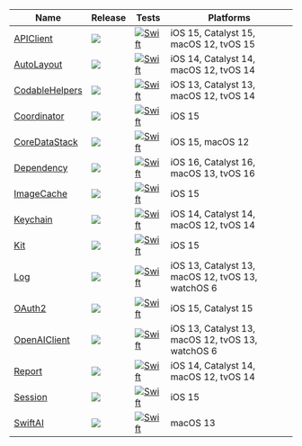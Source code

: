 
|  Name | Release | Tests | Platforms |
| ----- | ------- | ----- | --------- |
| [APIClient](https://github.com/janodevorg/APIClient)                       | [![](https://img.shields.io/github/v/tag/janodevorg/APIClient?label=&color=black)           ](https://github.com/janodevorg/APIClient/tags)            | [![Swift](https://github.com/janodevorg/APIClient/actions/workflows/swift.yml/badge.svg)            ](https://github.com/janodevorg/APIClient/actions/workflows/swift.yml)            | iOS 15, Catalyst 15, macOS 12, tvOS 15            |
| [AutoLayout](https://github.com/janodevorg/AutoLayout)                     | [![](https://img.shields.io/github/v/tag/janodevorg/AutoLayout?label=&color=black)          ](https://github.com/janodevorg/AutoLayout/tags)           | [![Swift](https://github.com/janodevorg/AutoLayout/actions/workflows/swift.yml/badge.svg)           ](https://github.com/janodevorg/AutoLayout/actions/workflows/swift.yml)           | iOS 14, Catalyst 14, macOS 12, tvOS 14            |
| [CodableHelpers](https://github.com/janodevorg/CodableHelpers)             | [![](https://img.shields.io/github/v/tag/janodevorg/CodableHelpers?label=&color=black)      ](https://github.com/janodevorg/CodableHelpers/tags)       | [![Swift](https://github.com/janodevorg/CodableHelpers/actions/workflows/swift.yml/badge.svg)       ](https://github.com/janodevorg/CodableHelpers/actions/workflows/swift.yml)       | iOS 13, Catalyst 13, macOS 12, tvOS 14            |
| [Coordinator](https://github.com/janodevorg/Coordinator)                   | [![](https://img.shields.io/github/v/tag/janodevorg/Coordinator?label=&color=black)         ](https://github.com/janodevorg/Coordinator/tags)        | [![Swift](https://github.com/janodevorg/Coordinator/actions/workflows/swift.yml/badge.svg)          ](https://github.com/janodevorg/Coordinator/actions/workflows/swift.yml)          | iOS 15                                            |
| [CoreDataStack](https://github.com/janodevorg/CoreDataStack)               | [![](https://img.shields.io/github/v/tag/janodevorg/CoreDataStack?label=&color=black)       ](https://github.com/janodevorg/CoreDataStack/tags)        | [![Swift](https://github.com/janodevorg/CoreDataStack/actions/workflows/swift.yml/badge.svg)        ](https://github.com/janodevorg/CoreDataStack/actions/workflows/swift.yml)        | iOS 15, macOS 12                                  |
| [Dependency](https://github.com/janodevorg/Dependency)                     | [![](https://img.shields.io/github/v/tag/janodevorg/Dependency?label=&color=black)          ](https://github.com/janodevorg/Dependency/tags)           | [![Swift](https://github.com/janodevorg/Dependency/actions/workflows/swift.yml/badge.svg)           ](https://github.com/janodevorg/Dependency/actions/workflows/swift.yml)           | iOS 16, Catalyst 16, macOS 13, tvOS 16            |
| [ImageCache](https://github.com/janodevorg/ImageCache)                     | [![](https://img.shields.io/github/v/tag/janodevorg/ImageCache?label=&color=black)          ](https://github.com/janodevorg/ImageCache/tags)           | [![Swift](https://github.com/janodevorg/ImageCache/actions/workflows/swift.yml/badge.svg)           ](https://github.com/janodevorg/ImageCache/actions/workflows/swift.yml)           | iOS 15                                            |
| [Keychain](https://github.com/janodevorg/Keychain)                         | [![](https://img.shields.io/github/v/tag/janodevorg/Keychain?label=&color=black)            ](https://github.com/janodevorg/Keychain/tags)             | [![Swift](https://github.com/janodevorg/Keychain/actions/workflows/swift.yml/badge.svg)             ](https://github.com/janodevorg/Keychain/actions/workflows/swift.yml)             | iOS 14, Catalyst 14, macOS 12, tvOS 14            |
| [Kit](https://github.com/janodevorg/Kit)                                   | [![](https://img.shields.io/github/v/tag/janodevorg/Kit?label=&color=black)                 ](https://github.com/janodevorg/Kit/tags)                  | [![Swift](https://github.com/janodevorg/Kit/actions/workflows/swift.yml/badge.svg)                  ](https://github.com/janodevorg/Kit/actions/workflows/swift.yml)                  | iOS 15                                            |
| [Log](https://github.com/janodevorg/Log)                                   | [![](https://img.shields.io/github/v/tag/janodevorg/Log?label=&color=black)                 ](https://github.com/janodevorg/Log/tags)                  | [![Swift](https://github.com/janodevorg/Log/actions/workflows/swift.yml/badge.svg)                  ](https://github.com/janodevorg/Log/actions/workflows/swift.yml)                  | iOS 13, Catalyst 13, macOS 12, tvOS 13, watchOS 6 |
| [OAuth2](https://github.com/janodevorg/OAuth2)                             | [![](https://img.shields.io/github/v/tag/janodevorg/OAuth2?label=&color=black)              ](https://github.com/janodevorg/OAuth2/tags)               | [![Swift](https://github.com/janodevorg/OAuth2/actions/workflows/swift.yml/badge.svg)               ](https://github.com/janodevorg/OAuth2/actions/workflows/swift.yml)               | iOS 15, Catalyst 15                               |
| [OpenAIClient](https://github.com/janodevorg/OpenAIClient)                 | [![](https://img.shields.io/github/v/tag/janodevorg/OpenAIClient?label=&color=black)        ](https://github.com/janodevorg/OpenAIClient/tags)         | [![Swift](https://github.com/janodevorg/OpenAIAPI/actions/workflows/swift.yml/badge.svg)            ](https://github.com/janodevorg/OpenAIAPI/actions/workflows/swift.yml)            | iOS 13, Catalyst 13, macOS 12, tvOS 13, watchOS 6 |
| [Report](https://github.com/janodevorg/Report)                             | [![](https://img.shields.io/github/v/tag/janodevorg/Report?label=&color=black)              ](https://github.com/janodevorg/Report/tags)               | [![Swift](https://github.com/janodevorg/Report/actions/workflows/swift.yml/badge.svg)               ](https://github.com/janodevorg/Report/actions/workflows/swift.yml)               | iOS 14, Catalyst 14, macOS 12, tvOS 14            |
| [Session](https://github.com/janodevorg/Session)                           | [![](https://img.shields.io/github/v/tag/janodevorg/Session?label=&color=black)             ](https://github.com/janodevorg/Session/tags)              | [![Swift](https://github.com/janodevorg/Session/actions/workflows/swift.yml/badge.svg)              ](https://github.com/janodevorg/Session/actions/workflows/swift.yml)              | iOS 15                                            |
| [SwiftAI](https://github.com/janodevorg/SwiftAI)                           | [![](https://img.shields.io/github/v/tag/janodevorg/SwiftAI?label=&color=black)             ](https://github.com/janodevorg/SwiftAI/tags)              | [![Swift](https://github.com/janodevorg/SwiftAI/actions/workflows/swift.yml/badge.svg)              ](https://github.com/janodevorg/SwiftAI/actions/workflows/swift.yml)              | macOS 13                                          |

<!--
| [LLMChat](https://github.com/janodevorg/LLMChat)                           | [![](https://img.shields.io/github/v/tag/janodevorg/LLMChat?label=&color=black)             ](https://github.com/janodevorg/LLMChat/tags)              | [![Swift](https://github.com/janodevorg/LLMChat/actions/workflows/swift.yml/badge.svg)              ](https://github.com/janodevorg/LLMChat/actions/workflows/swift.yml)              | iOS 16.4, macOS 13                                |
| [LLMChatMac](https://github.com/janodevorg/LLMChatMac)                     | [![](https://img.shields.io/github/v/tag/janodevorg/LLMChatMac?label=&color=black)          ](https://github.com/janodevorg/LLMChatMac/tags)           | [![Swift](https://github.com/janodevorg/LLMChatMac/actions/workflows/swift.yml/badge.svg)           ](https://github.com/janodevorg/LLMChatMac/actions/workflows/swift.yml)           | macOS 13                                          |
| [MyTumblrApp](https://github.com/janodevorg/MyTumblrApp)                   | [![](https://img.shields.io/github/v/tag/janodevorg/MyTumblrApp?label=&color=black)         ](https://github.com/janodevorg/MyTumblrApp/tags)          | [![Swift](https://github.com/janodevorg/MyTumblrApp/actions/workflows/swift.yml/badge.svg)          ](https://github.com/janodevorg/MyTumblrApp/actions/workflows/swift.yml)          | iOS 15.4                                          |
| [Quasar](https://github.com/janodevorg/Quasar)                             | [![](https://img.shields.io/github/v/tag/janodevorg/Quasar?label=&color=black)              ](https://github.com/janodevorg/Quasar/tags)               | [![Swift](https://github.com/janodevorg/Quasar/actions/workflows/swift.yml/badge.svg)               ](https://github.com/janodevorg/Quasar/actions/workflows/swift.yml)               | iOS 16, macOS 13                                  |
| [TumblrNPF](https://github.com/janodevorg/TumblrNPF)                       | [![](https://img.shields.io/github/v/tag/janodevorg/TumblrNPF?label=&color=black)           ](https://github.com/janodevorg/TumblrNPF/tags)            | [![Swift](https://github.com/janodevorg/TumblrNPF/actions/workflows/swift.yml/badge.svg)            ](https://github.com/janodevorg/TumblrNPF/actions/workflows/swift.yml)            | iOS 15                                            |
| [TumblrNPFPersistence](https://github.com/janodevorg/TumblrNPFPersistence) | [![](https://img.shields.io/github/v/tag/janodevorg/TumblrNPFPersistence?label=&color=black)](https://github.com/janodevorg/TumblrNPFPersistence/tags) | [![Swift](https://github.com/janodevorg/TumblrNPFPersistence/actions/workflows/swift.yml/badge.svg) ](https://github.com/janodevorg/TumblrNPFPersistence/actions/workflows/swift.yml) | iOS 15                                            |
-->
